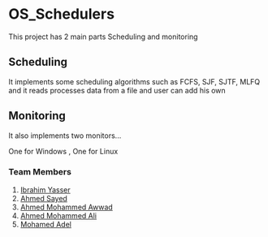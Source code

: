 # OS_Schedulers
This project has 2 main parts 
Scheduling and monitoring
## Scheduling
It implements some scheduling algorithms such as FCFS, SJF, SJTF, MLFQ
and it reads processes data from a file and user can add his own

## Monitoring
It also implements two monitors...

One for Windows , One for Linux

### Team Members

1. [Ibrahim Yasser](https://github.com/ibrahemyasser)
2. [Ahmed Sayed](https://github.com/ahmed1958)
3. [Ahmed Mohammed Awwad](https://github.com/Ahmed-Awwad99)
4. [Ahmed Mohammed Ali](https://github.com/ahmedaliv)
5. [Mohamed Adel](https://github.com/d01a)


